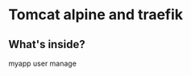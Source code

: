 Tomcat alpine and traefik 
=====================

What's inside?
--------------

myapp  user manage
